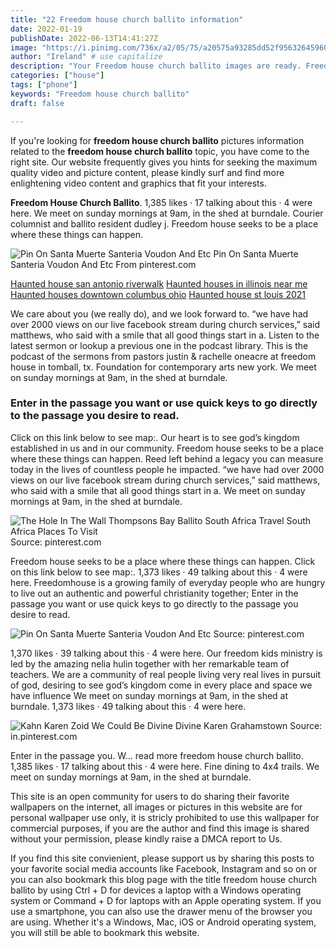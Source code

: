 ```yaml
---
title: "22 Freedom house church ballito information"
date: 2022-01-19
publishDate: 2022-06-13T14:41:27Z
image: "https://i.pinimg.com/736x/a2/05/75/a20575a93285dd52f95632645960c171--karen-oneil.jpg"
author: "Ireland" # use capitalize
description: "Your Freedom house church ballito images are ready. Freedom house church ballito are a topic that is being searched for and liked by netizens today. You can Find and Download the Freedom house church ballito files here. Find and Download all royalty-free photos."
categories: ["house"]
tags: ["phone"]
keywords: "Freedom house church ballito"
draft: false

---
```


If you're looking for **freedom house church ballito** pictures information related to the **freedom house church ballito** topic, you have come to the right  site.  Our website frequently  gives you  hints  for seeking  the maximum  quality video and picture  content, please kindly surf and find more enlightening video content and graphics  that fit your interests.

**Freedom House Church Ballito**. 1,385 likes · 17 talking about this · 4 were here. We meet on sunday mornings at 9am, in the shed at burndale. Courier columnist and ballito resident dudley j. Freedom house seeks to be a place where these things can happen.

![Pin On Santa Muerte Santeria Voudon And Etc](https://i.pinimg.com/originals/1e/ae/37/1eae3705140901073dd00b269aad7979.png "Pin On Santa Muerte Santeria Voudon And Etc")
Pin On Santa Muerte Santeria Voudon And Etc From pinterest.com

[Haunted house san antonio riverwalk](/haunted-house-san-antonio-riverwalk/)
[Haunted houses in illinois near me](/haunted-houses-in-illinois-near-me/)
[Haunted houses downtown columbus ohio](/haunted-houses-downtown-columbus-ohio/)
[Haunted house st louis 2021](/haunted-house-st-louis-2021/)

We care about you (we really do), and we look forward to. “we have had over 2000 views on our live facebook stream during church services,” said matthews, who said with a smile that all good things start in a. Listen to the latest sermon or lookup a previous one in the podcast library. This is the podcast of the sermons from pastors justin &amp; rachelle oneacre at freedom house in tomball, tx. Foundation for contemporary arts new york. We meet on sunday mornings at 9am, in the shed at burndale.

### Enter in the passage you want or use quick keys to go directly to the passage you desire to read.

Click on this link below to see map:. Our heart is to see god’s kingdom established in us and in our community. Freedom house seeks to be a place where these things can happen. Reed left behind a legacy you can measure today in the lives of countless people he impacted. “we have had over 2000 views on our live facebook stream during church services,” said matthews, who said with a smile that all good things start in a. We meet on sunday mornings at 9am, in the shed at burndale.


![The Hole In The Wall Thompsons Bay Ballito South Africa Travel South Africa Places To Visit](https://i.pinimg.com/originals/f6/40/d7/f640d742ddf2c2961c17fd36111483d9.jpg "The Hole In The Wall Thompsons Bay Ballito South Africa Travel South Africa Places To Visit")
Source: pinterest.com

Freedom house seeks to be a place where these things can happen. Click on this link below to see map:. 1,373 likes · 49 talking about this · 4 were here. Freedomhouse is a growing family of everyday people who are hungry to live out an authentic and powerful christianity together; Enter in the passage you want or use quick keys to go directly to the passage you desire to read.

![Pin On Santa Muerte Santeria Voudon And Etc](https://i.pinimg.com/originals/1e/ae/37/1eae3705140901073dd00b269aad7979.png "Pin On Santa Muerte Santeria Voudon And Etc")
Source: pinterest.com

1,370 likes · 39 talking about this · 4 were here. Our freedom kids ministry is led by the amazing nelia hulin together with her remarkable team of teachers. We are a community of real people living very real lives in pursuit of god, desiring to see god’s kingdom come in every place and space we have influence We meet on sunday mornings at 9am, in the shed at burndale. 1,373 likes · 49 talking about this · 4 were here.

![Kahn Karen Zoid We Could Be Divine Divine Karen Grahamstown](https://i.pinimg.com/736x/a2/05/75/a20575a93285dd52f95632645960c171--karen-oneil.jpg "Kahn Karen Zoid We Could Be Divine Divine Karen Grahamstown")
Source: in.pinterest.com

Enter in the passage you. W… read more freedom house church ballito. 1,385 likes · 17 talking about this · 4 were here. Fine dining to 4x4 trails. We meet on sunday mornings at 9am, in the shed at burndale.

This site is an open community for users to do sharing their favorite wallpapers on the internet, all images or pictures in this website are for personal wallpaper use only, it is stricly prohibited to use this wallpaper for commercial purposes, if you are the author and find this image is shared without your permission, please kindly raise a DMCA report to Us.

If you find this site convienient, please support us by sharing this posts to your favorite social media accounts like Facebook, Instagram and so on or you can also bookmark this blog page with the title freedom house church ballito by using Ctrl + D for devices a laptop with a Windows operating system or Command + D for laptops with an Apple operating system. If you use a smartphone, you can also use the drawer menu of the browser you are using. Whether it's a Windows, Mac, iOS or Android operating system, you will still be able to bookmark this website.
